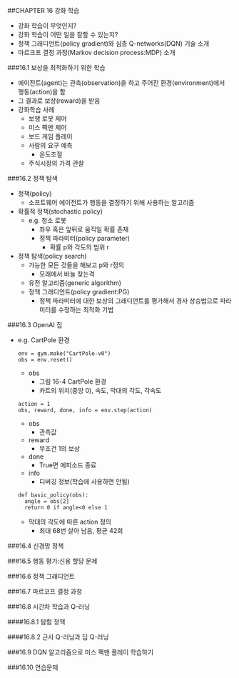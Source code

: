 ##CHAPTER 16 강화 학습
* 강화 학습이 무엇인지?
* 강화 학습이 어떤 일을 잘할 수 있는지?
* 정책 그래디언트(policy gradient)와 심층 Q-networks(DQN) 기술 소개
* 마르크프 결정 과정(Markov decision process:MDP) 소개

###16.1 보상을 최적화하기 위한 학습
* 에이전트(agent)는 관측(observation)을 하고 주어진 환경(environment)에서 행동(action)을 함
* 그 결과로 보상(reward)을 받음 
* 강화학습 사례
  - 보행 로봇 제어
  - 미스 팩맨 제어
  - 보드 게임 플레이
  - 사람의 요구 예측
    - 온도조절
  - 주식시장의 가격 관찰

###16.2 정책 탐색
* 정책(policy)
  - 소프트웨어 에이전트가 행동을 결정하기 위해 사용하는 알고리즘
* 확률적 정책(stochastic policy)
  - e.g. 청소 로봇
    - 좌우 혹은 앞뒤로 움직일 확률 존재
    - 정책 파라미터(policy parameter)
      - 확률 p와 각도의 범위 r
* 정책 탐색(policy search)
  - 가능한 모든 것들을 해보고 p와 r정의
    - 모래에서 바늘 찾는격
  - 유전 알고리즘(generic algorithm)
  - 정책 그래디언트(policy gradient:PG)
    - 정책 파라미터에 대한 보상의 그래디언트를 평가해서 경사 상승법으로 파라미터를 수정하는 최적화 기법     

###16.3 OpenAI 짐
* e.g. CartPole 환경
  ``` 
  env = gym.make("CartPole-v0")
  obs = env.reset()
  ```
  - obs
    - 그림 16-4 CartPole 환경
    - 카트의 위치(중앙 0), 속도, 막대의 각도, 각속도
  ``` 
  action = 1
  obs, reward, done, info = env.step(action)
  ```
  - obs
    - 관측값
  - reward
    - 무조건 1의 보상
  - done
    - True면 에피소드 종료
  - info
    - 디버깅 정보(학습에 사용하면 안됨)
  ``` 
  def basic_policy(obs):
    angle = obs[2]
    return 0 if angle<0 else 1
  ```
  - 막대의 각도에 따른 action 정의
    - 최대 68번 살아 남음, 평균 42회
  
###16.4 신경망 정책

###16.5 행동 평가:신용 할당 문제

###16.6 정책 그래디언트

###16.7 마르코프 결정 과정

###16.8 시간차 학습과 Q-러닝

####16.8.1 탐험 정책

####16.8.2 근사 Q-러닝과 딥 Q-러닝

###16.9 DQN 알고리즘으로 미스 팩맨 플레이 학습하기

###16.10 연습문제